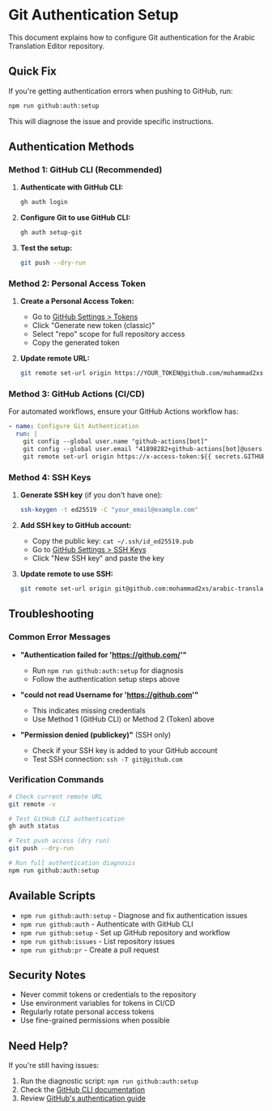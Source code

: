 # Git Authentication Setup

This document explains how to configure Git authentication for the Arabic Translation Editor repository.

## Quick Fix

If you're getting authentication errors when pushing to GitHub, run:

```bash
npm run github:auth:setup
```

This will diagnose the issue and provide specific instructions.

## Authentication Methods

### Method 1: GitHub CLI (Recommended)

1. **Authenticate with GitHub CLI:**
   ```bash
   gh auth login
   ```

2. **Configure Git to use GitHub CLI:**
   ```bash
   gh auth setup-git
   ```

3. **Test the setup:**
   ```bash
   git push --dry-run
   ```

### Method 2: Personal Access Token

1. **Create a Personal Access Token:**
   - Go to [GitHub Settings > Tokens](https://github.com/settings/tokens)
   - Click "Generate new token (classic)"
   - Select "repo" scope for full repository access
   - Copy the generated token

2. **Update remote URL:**
   ```bash
   git remote set-url origin https://YOUR_TOKEN@github.com/mohammad2xs/arabic-translation-editor.git
   ```

### Method 3: GitHub Actions (CI/CD)

For automated workflows, ensure your GitHub Actions workflow has:

```yaml
- name: Configure Git Authentication
  run: |
    git config --global user.name "github-actions[bot]"
    git config --global user.email "41898282+github-actions[bot]@users.noreply.github.com"
    git remote set-url origin https://x-access-token:${{ secrets.GITHUB_TOKEN }}@github.com/mohammad2xs/arabic-translation-editor.git
```

### Method 4: SSH Keys

1. **Generate SSH key** (if you don't have one):
   ```bash
   ssh-keygen -t ed25519 -C "your_email@example.com"
   ```

2. **Add SSH key to GitHub account:**
   - Copy the public key: `cat ~/.ssh/id_ed25519.pub`
   - Go to [GitHub Settings > SSH Keys](https://github.com/settings/keys)
   - Click "New SSH key" and paste the key

3. **Update remote to use SSH:**
   ```bash
   git remote set-url origin git@github.com:mohammad2xs/arabic-translation-editor.git
   ```

## Troubleshooting

### Common Error Messages

- **"Authentication failed for 'https://github.com/'"**
  - Run `npm run github:auth:setup` for diagnosis
  - Follow the authentication setup steps above

- **"could not read Username for 'https://github.com'"**
  - This indicates missing credentials
  - Use Method 1 (GitHub CLI) or Method 2 (Token) above

- **"Permission denied (publickey)"** (SSH only)
  - Check if your SSH key is added to your GitHub account
  - Test SSH connection: `ssh -T git@github.com`

### Verification Commands

```bash
# Check current remote URL
git remote -v

# Test GitHub CLI authentication
gh auth status

# Test push access (dry run)
git push --dry-run

# Run full authentication diagnosis
npm run github:auth:setup
```

## Available Scripts

- `npm run github:auth:setup` - Diagnose and fix authentication issues
- `npm run github:auth` - Authenticate with GitHub CLI
- `npm run github:setup` - Set up GitHub repository and workflow
- `npm run github:issues` - List repository issues
- `npm run github:pr` - Create a pull request

## Security Notes

- Never commit tokens or credentials to the repository
- Use environment variables for tokens in CI/CD
- Regularly rotate personal access tokens
- Use fine-grained permissions when possible

## Need Help?

If you're still having issues:

1. Run the diagnostic script: `npm run github:auth:setup`
2. Check the [GitHub CLI documentation](https://cli.github.com/manual/)
3. Review [GitHub's authentication guide](https://docs.github.com/en/authentication)